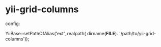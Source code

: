 yii-grid-columns
================
config:

YiiBase::setPathOfAlias('ext', realpath( dirname(__FILE__). '/path/to/yii-grid-columns'));
